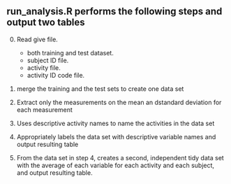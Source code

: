 
## run_analysis.R performs the following steps and output two tables ##
 0. Read give file. 
      * both training and test dataset. 
      * subject ID file. 
      * activity file. 
      * activity ID code file.
 1. merge the training and the test sets to create one data set

 2. Extract only the measurements on the mean an dstandard deviation for each measurement

 3. Uses descriptive activity names to name the activities in the data set
 
 4. Appropriately labels the data set with descriptive variable names and output resulting table

 5. From the data set in step 4, creates a second, independent tidy data set with the average of each variable for each activity and each subject, and output resulting table.

